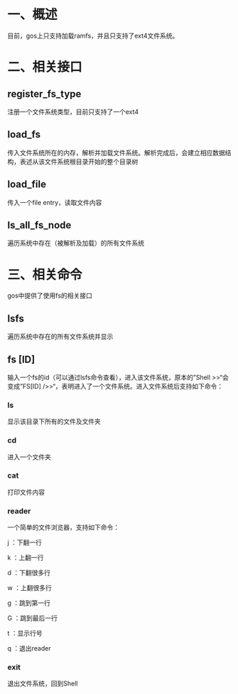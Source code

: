 # 一、概述
目前，gos上只支持加载ramfs，并且只支持了ext4文件系统。

# 二、相关接口
## register_fs_type
注册一个文件系统类型，目前只支持了一个ext4

## load_fs
传入文件系统所在的内存，解析并加载文件系统。解析完成后，会建立相应数据结构，表述从该文件系统根目录开始的整个目录树

## load_file
传入一个file entry，读取文件内容

## ls_all_fs_node
遍历系统中存在（被解析及加载）的所有文件系统

# 三、相关命令
gos中提供了使用fs的相关接口

## lsfs
遍历系统中存在的所有文件系统并显示

## fs [ID]
输入一个fs的id（可以通过lsfs命令查看），进入该文件系统，原本的”Shell >>“会变成”FS[ID] />>“，表明进入了一个文件系统。进入文件系统后支持如下命令：

### ls
显示该目录下所有的文件及文件夹

### cd
进入一个文件夹

### cat
打印文件内容

### reader
一个简单的文件浏览器，支持如下命令：

j ：下翻一行

k ：上翻一行

d ：下翻很多行

w ：上翻很多行

g ：跳到第一行

G ：跳到最后一行

t ：显示行号

q ：退出reader

### exit
退出文件系统，回到Shell

